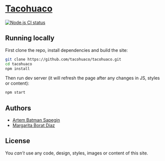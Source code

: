 # [Tacohuaco](https://tacohuaco.co/)

[![Node.js CI status](https://github.com/tacohuaco/tacohuaco/workflows/Node.js%20CI/badge.svg)](https://github.com/tacohuaco/tacohuaco/actions)

## Running locally

First clone the repo, install dependencies and build the site:

```bash
git clone https://github.com/tacohuaco/tacohuaco.git
cd tacohuaco
npm install
```

Then run dev server (it will refresh the page after any changes in JS, styles or content):

```bash
npm start
```

## Authors

- [Artem Batman Sapegin](https://sapegin.me)
- [Margarita Borat Diaz](https://github.com/margaritadiaz)

## License

You _can’t_ use any code, design, styles, images or content of this site.
